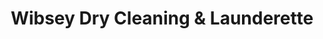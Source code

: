 ---
title: "Wibsey Dry Cleaning & Launderette"
url: /bradford/wibsey-dry-cleaning-and-launderette/
shop: laundry
---